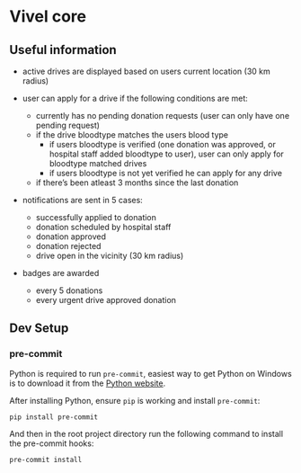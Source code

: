# Vivel core

## Useful information

- active drives are displayed based on users current location (30 km radius)

- user can apply for a drive if the following conditions are met:
    - currently has no pending donation requests (user can only have one pending request)
    - if the drive bloodtype matches the users blood type
        - if users bloodtype is verified (one donation was approved, or hospital staff added bloodtype to user), user can only apply for bloodtype matched drives
        - if users bloodtype is not yet verified he can apply for any drive
    - if there’s been atleast 3 months since the last donation

- notifications are sent in 5 cases:
    - successfully applied to donation
    - donation scheduled by hospital staff
    - donation approved
    - donation rejected
    - drive open in the vicinity (30 km radius)
    
- badges are awarded
    - every 5 donations
    - every urgent drive approved donation

## Dev Setup

### pre-commit

Python is required to run `pre-commit`, easiest way to get Python on Windows is to download it from the [Python website](https://www.python.org/downloads/).

After installing Python, ensure `pip` is working and install `pre-commit`:
```
pip install pre-commit
```

And then in the root project directory run the following command to install the pre-commit hooks:
```
pre-commit install
```
